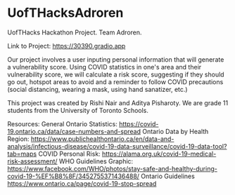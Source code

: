# UofTHacksAdroren
UofTHacks Hackathon Project. Team Adroren.

Link to Project: https://30390.gradio.app

Our project involves a user inputing personal information that will generate a vulnerability score. Using COVID statistics in one's area and their vulnerability
score, we will calculate a risk score, suggesting if they should go out, hotspot areas to avoid and a reminder to follow COVID precautions (social distancing,
wearing a mask, using hand sanatizer, etc.)

This project was created by Rishi Nair and Aditya Pisharoty. We are grade 11 students from the University of Toronto Schools.

Resources:
General Ontario Statistics: https://covid-19.ontario.ca/data/case-numbers-and-spread
Ontario Data by Health Region: https://www.publichealthontario.ca/en/data-and-analysis/infectious-disease/covid-19-data-surveillance/covid-19-data-tool?tab=maps
COVID Personal Risk: https://alama.org.uk/covid-19-medical-risk-assessment/
WHO Guidelines Graphic: https://www.facebook.com/WHO/photos/stay-safe-and-healthy-during-covid-19-%EF%B8%8F/3452755371436488/
Ontario Guidelines https://www.ontario.ca/page/covid-19-stop-spread
